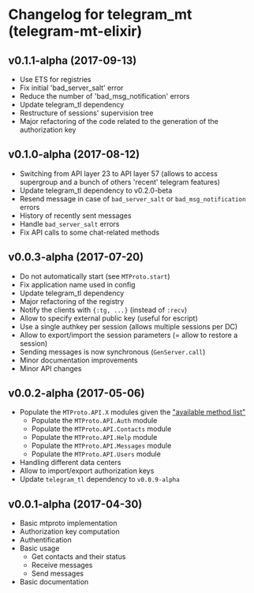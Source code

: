 # Changelog for telegram_mt (telegram-mt-elixir)

## v0.1.1-alpha (2017-09-13)

* Use ETS for registries
* Fix initial 'bad_server_salt' error
* Reduce the number of 'bad_msg_notification' errors
* Update telegram_tl dependency
* Restructure of sessions' supervision tree
* Major refactoring of the code related to the generation of the authorization
  key

## v0.1.0-alpha (2017-08-12)

* Switching from API layer 23 to API layer 57 (allows to access supergroup and
  a bunch of others 'recent' telegram features)
* Update telegram_tl dependency to v0.2.0-beta
* Resend message in case of `bad_server_salt` or `bad_msg_notification` errors
* History of recently sent messages
* Handle `bad_server_salt` errors
* Fix API calls to some chat-related methods

## v0.0.3-alpha (2017-07-20)

* Do not automatically start (see `MTProto.start`)
* Fix application name used in config
* Update telegram_tl dependency
* Major refactoring of the registry
* Notify the clients with `{:tg, ...}` (instead of `:recv`)
* Allow to specify external public key (useful for escript)
* Use a single authkey per session (allows multiple sessions per DC)
* Allow to export/import the session parameters (= allow to restore a session)
* Sending messages is now synchronous (`GenServer.call`)
* Minor documentation improvements
* Minor API changes

## v0.0.2-alpha (2017-05-06)

* Populate the `MTProto.API.X` modules given the
["available method list"](https://core.telegram.org/methods)
  * Populate the `MTProto.API.Auth` module
  * Populate the `MTProto.API.Contacts` module
  * Populate the `MTProto.API.Help` module
  * Populate the `MTProto.API.Messages` module
  * Populate the `MTProto.API.Users` module
* Handling different data centers
* Allow to import/export authorization keys
* Update `telegram_tl` dependency to `v0.0.9-alpha`

## v0.0.1-alpha (2017-04-30)

* Basic mtproto implementation
* Authorization key computation
* Authentification
* Basic usage
  * Get contacts and their status
  * Receive messages
  * Send messages
* Basic documentation
